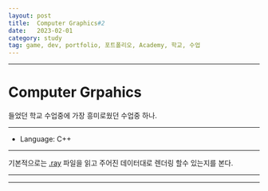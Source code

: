 ```yaml
---
layout: post
title:  Computer Graphics#2
date:   2023-02-01
category: study
tag: game, dev, portfolio, 포트폴리오, Academy, 학교, 수업
---
```



---

# Computer Grpahics

들었던 학교 수업중에 가장 흥미로웠던 수업중 하나.

---
- Language: C++
---

기본적으로는 [.ray](https://paulbourke.net/dataformats/rayshade/) 파일을 읽고
주어진 데이터대로 렌더링 할수 있는지를 본다.


---

---